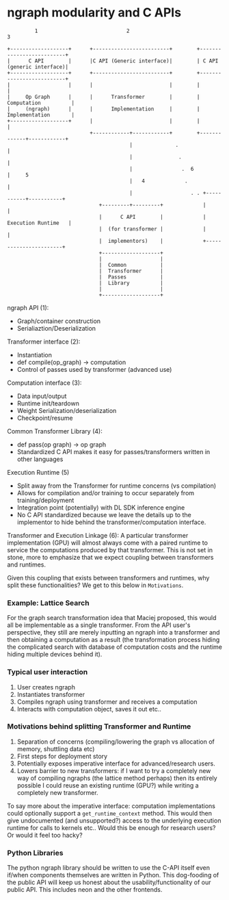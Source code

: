 # ngraph modularity and C APIs

```
         1                             2                                    3

+-------------------+      +-------------------------+        +--------------------------+
|      C API        |      |C API (Generic interface)|        | C API (generic interface)|
+-------------------+      +-------------------------+        +--------------------------+
|                   |      |                         |        |                          |
|     Op Graph      |      |      Transformer        |        |     Computation          |
|     (ngraph)      |      |      Implementation     |        |     Implementation       |
+-------------------+      |                         |        |                          |
                           +------------+------------+        +-------------+------------+
                                        |              .                    |
                                        |               .                   |
                                        |                .  6               |     5
                                        |   4             .                 |
                                        |                   . . +-----------+-----------+
                              +---------+---------+             |                       |
                              |      C API        |             |   Execution Runtime   |
                              |  (for transformer |             |                       |
                              |  implementors)    |             +-----------------------+
                              +-------------------+
                              |                   |
                              |  Common           |
                              |  Transformer      |
                              |  Passes           |
                              |  Library          |
                              |                   |
                              +-------------------+
```

ngraph API (1):
- Graph/container construction
- Serialiaztion/Deserialization

Transformer interface (2):
- Instantiation
- def compile(op_graph) -> computation
- Control of passes used by transformer (advanced use)

Computation interface (3):
- Data input/output
- Runtime init/teardown
- Weight Serialization/deserialization
- Checkpoint/resume

Common Transformer Library (4):
- def pass(op graph) -> op graph
- Standardized C API makes it easy for passes/transformers written in other languages

Execution Runtime (5)
- Split away from the Transformer for runtime concerns (vs compilation)
- Allows for compilation and/or training to occur separately from training/deployment
- Integration point (potentially) with DL SDK inference engine
- No C API standardized because we leave the details up to the implementor to hide behind the transformer/computation interface.

Transformer and Execution Linkage (6): A particular transformer implementation
(GPU) will almost always come with a paired runtime to service the computations
produced by that transformer. This is not set in stone, more to emphasize that we expect coupling between transformers and runtimes.

Given this coupling that exists between transformers and runtimes, why split these functionalities? We get to this below in `Motivations`.

### Example: Lattice Search
For the graph search transformation idea that Maciej proposed, this would all be implementable as a single transformer. From the API user's perspective, they still are merely inputting an ngraph into a transformer and then obtaining a computation as a result (the transformation process hiding the complicated search with database of computation costs and the runtime hiding multiple devices behind it). 

### Typical user interaction
1. User creates ngraph
2. Instantiates transformer
3. Compiles ngraph using transformer and receives a computation
4. Interacts with computation object, saves it out etc..

### Motivations behind splitting Transformer and Runtime
1. Separation of concerns (compiling/lowering the graph vs allocation of memory, shuttling data etc)
2. First steps for deployment story
3. Potentially exposes imperative interface for advanced/research users.
4. Lowers barrier to new transformers: if I want to try a completely new way of compiling ngraphs (the lattice method perhaps) then its entirely possible I could reuse an existing runtime (GPU?) while writing a completely new transformer.

To say more about the imperative interface: computation implementations could optionally support a `get_runtime_context` method. This would then give undocumented (and unsupported?) access to the underlying execution runtime for calls to kernels etc.. Would this be enough for research users? Or would it feel too hacky?

### Python Libraries
The python ngraph library should be written to use the C-API itself even if/when components themselves are written in Python. This dog-fooding of the public API will keep us honest about the usability/functionality of our public API. This includes neon and the other frontends.
